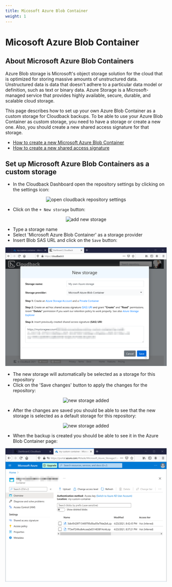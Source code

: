 ```yaml
---
title: Micosoft Azure Blob Container
weight: 1
---
```


# Micosoft Azure Blob Container

## About Microsoft Azure Blob Containers

Azure Blob storage is Microsoft's object storage solution for the cloud that is optimized for storing massive amounts of unstructured data. Unstructured data is data that doesn't adhere to a particular data model or definition, such as text or binary data. Azure Storage is a Microsoft-managed service that provides highly available, secure, durable, and scalable cloud storage.

This page describes how to set up your own Azure Blob Container as a custom storage for Cloudback backups. 
To be able to use your Azure Blob Container as custom storage, you need to have a storage or create a new one. Also, you should create a new shared access signature for that storage.

 - [How to create a new Microsoft Azure Blob Container](https://docs.cloudback.it/custom-storages/microsoft-azure-blob-container/create-microsoft-azure-blob-container/)
 - [How to create a new shared access signature](https://docs.cloudback.it/custom-storages/microsoft-azure-blob-container/create-shared-access-signature/)

## Set up Microsoft Azure Blob Containers as a custom storage

 - In the Cloudback Dashboard open the repository settings by clicking on the settings icon:

<p align="center">
  <img src="https://raw.githubusercontent.com/cloudback/docs/master/static/azure/cloudback-1-open-settings.png" alt="open cloudback repository settings" title="open cloudback repository settings" class="screenshot">
</p>

 - Click on the `+ New storage` button:
 
<p align="center">
  <img src="https://raw.githubusercontent.com/cloudback/docs/master/static/azure/cloudback-2-new-storage.png" alt="add new storage" title="add new storage" class="screenshot">
</p>

 - Type a storage name
 - Select 'Microsoft Azure Blob Container' as a storage provider
 - Insert Blob SAS URL and click on the `Save` button:

<p align="center">
  <img src="https://raw.githubusercontent.com/cloudback/docs/master/static/azure/cloudback-3-new-storage-details.png" alt="new storage details" title="new storage details" class="screenshot">
</p>

 - The new storage will automatically be selected as a storage for this repository
 - Click on the 'Save changes' button to apply the changes for the repository:

<p align="center">
  <img src="https://raw.githubusercontent.com/cloudback/docs/master/static/azure/cloudback-4-new-storage-added.png" alt="new storage added" title="new storage added" class="screenshot">
</p>

 - After the changes are saved you should be able to see that the new storage is selected as a default storage for this repository:

<p align="center">
  <img src="https://raw.githubusercontent.com/cloudback/docs/master/static/azure/cloudback-5-new-storage-added-2.png" alt="new storage added" title="new storage added" class="screenshot">
</p>

 - When the backup is created you should be able to see it in the Azure Blob Container page:

<p align="center">
  <img src="https://raw.githubusercontent.com/cloudback/docs/master/static/azure/azure-6-container-backup-uploaded.png" alt="backup uploaded" title="backup uploaded" class="screenshot">
</p>

